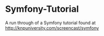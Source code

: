 # Symfony-Tutorial

A run through of a Symfony tutorial found at http://knpuniversity.com/screencast/symfony
